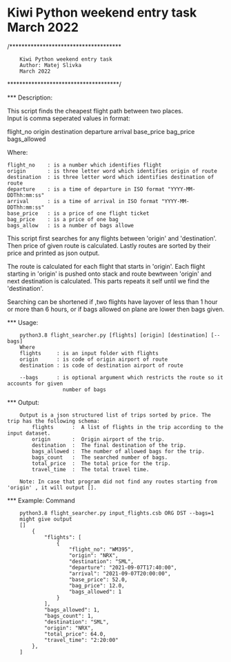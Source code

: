 # Kiwi Python weekend entry task March 2022

/*************************************

        Kiwi Python weekend entry task
        Author: Matej Slivka
        March 2022

*************************************/

*** Description:

This script finds the cheapest flight path between two places.  
Input is comma seperated values in format:

flight_no 	origin 	destination 	departure 	arrival 	base_price 	bag_price 	bags_allowed

Where:

    flight_no    : is a number which identifies flight
    origin       : is three letter word which identifies origin of route
    destination  : is three letter word which identifies destination of route
    departure    : is a time of departure in ISO format "YYYY-MM-DDThh:mm:ss"
    arrival      : is a time of arrival in ISO format "YYYY-MM-DDThh:mm:ss"
    base_price   : is a price of one flight ticket
    bag_price    : is a price of one bag
    bags_allow   : is a number of bags allowe

This script first searches for any flights between 'origin' and 'destination'.
Then price of given route is calculated.
Lastly routes are sorted by their price and printed as json output.

The route is calculated for each flight that starts in 'origin'.
Each flight starting in 'origin' is pushed onto stack and route bewtween 'origin' and next destination is calculated.
This parts repeats it self until we find the 'destination'.

Searching can be shortened if ,two flights have layover of less than 1 hour or more than 6 hours, or if bags allowed on plane are lower then bags given.

*** Usage:

        python3.8 flight_searcher.py [flights] [origin] [destination] [--bags]
        Where 
        flights     : is an input folder with flights
        origin      : is code of origin airport of route
        destination : is code of destination airport of route

        --bags      : is optional argument which restricts the route so it accounts for given
                      number of bags
*** Output:
        
        Output is a json structured list of trips sorted by price. The trip has the following schema:
            flights 	 :  A list of flights in the trip according to the input dataset.
            origin 	     :  Origin airport of the trip.
            destination  : 	The final destination of the trip.
            bags_allowed :	The number of allowed bags for the trip.
            bags_count 	 :  The searched number of bags.
            total_price  :	The total price for the trip.
            travel_time  :	The total travel time.
        
        Note: In case that program did not find any routes starting from 'origin' , it will output [].

*** Example: Command
        
        python3.8 flight_searcher.py input_flights.csb ORG DST --bags=1
        might give output
        []
            {
                "flights": [
                    {
                        "flight_no": "WM395",
                        "origin": "NRX",
                        "destination": "SML",
                        "departure": "2021-09-07T17:40:00",
                        "arrival": "2021-09-07T20:00:00",
                        "base_price": 52.0,
                        "bag_price": 12.0,
                        "bags_allowed": 1
                    }
                ],
                "bags_allowed": 1,
                "bags_count": 1,
                "destination": "SML",
                "origin": "NRX",
                "total_price": 64.0,
                "travel_time": "2:20:00"
            },
        ]


